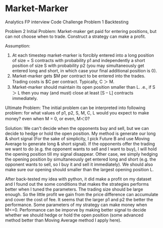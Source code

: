 # Market-Marker
Analytics FP interview Code Challenge
Problem 1
Backtesting

Problem 2
Initial Problem: 
Market-maker get paid for entering positions, but can not choose when to trade. Construct a strategy can make  a profit.

Assumption:
1. At each timestep market-marker is forcibly entered into a long position of size = S contracts with
probability p1 and independently a short position of size S with probability p2 (you may simultaneously get entered long and short, in which case your final additional position is 0). 
2. Market-marker gets $M per contract to be entered into the trades. Trading costs is $C per contract. Typically, C ＞ M.
3. Market-marker should maintain its open position smaller than L. .e., if S ＞ L then you may (and must) close at least [S – L] contracts immediately.

Ultimate Problem:
The initial problem can be interpreted into following problem: for what values of p1, p2, S, M, C, L would you expect to make money? even when M = 0, or even, M＜0?

Solution:
We can't decide when the opponents buy and sell, but we can decide to hedge or hold the open position. My method is generate our long & short signal (For the sake of simplicity, I pick Future B and use Moving Average to generate long & short signal).
If the opponents offer the trading we want to do (e.g. the opponent wants to sell and I want to buy), I will hold the opening position till my signal disappear. Other case, we simply hedging the opening position by simultaneously get entered long and short (e.g. the opponent wants to sell, so I buy it and sell it immediately).
We should also make sure our opening should smaller than the largest opening position L.

After back-tested my idea with python, it did make a profit on my dataset and I found out the some conditions that makes the strategies performs better when I tuned the parameters.
The trading size should be large enough. So the little profit we gain from the price difference can accumulate and cover the cost of fee. 
It seems that the larger p1 and p2 the better the performance.
Some parameters of my strategy can make money when M<=0. Performance can be imporve by making better signal to decide whether we should hedge or hold the open position (some advanced method better than Moving Average method I apply here).
